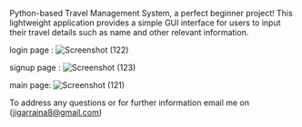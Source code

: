 Python-based Travel Management System, a perfect beginner project! This lightweight application provides a simple GUI interface for users to input their travel details such as name and other relevant information.


login page :
![Screenshot (122)](https://github.com/jraina03/travel-management-system/assets/157023467/344cde06-c07d-4109-9a01-226cb3126241)

signup page :
![Screenshot (123)](https://github.com/jraina03/travel-management-system/assets/157023467/617ff40b-7358-40ef-9b96-35e53547e31d)

main page:
![Screenshot (121)](https://github.com/jraina03/travel-management-system/assets/157023467/ed812916-9272-45e8-90d9-27a7893b5573)



To address any questions or for further information email me on (jigarraina8@gmail.com)



